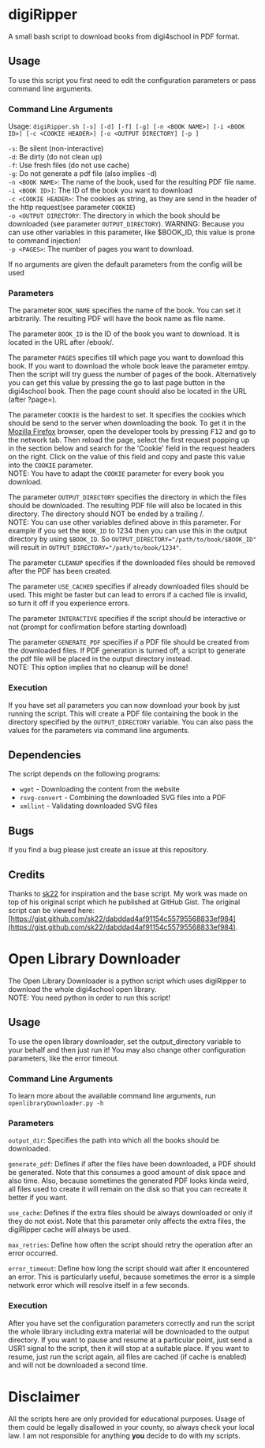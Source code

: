 # digiRipper
A small bash script to download books from digi4school in PDF format.

## Usage

To use this script you first need to edit the configuration parameters or pass command line arguments.

### Command Line Arguments

Usage: `digiRipper.sh [-s] [-d] [-f] [-g] [-n <BOOK NAME>] [-i <BOOK ID>] [-c <COOKIE HEADER>] [-o <OUTPUT DIRECTORY] [-p ]`

`-s`: Be silent (non-interactive)  
`-d`: Be dirty (do not clean up)  
`-f`: Use fresh files (do not use cache)  
`-g`: Do not generate a pdf file (also implies -d)  
`-n <BOOK NAME>`: The name of the book, used for the resulting PDF file name.  
`-i <BOOK ID>]`: The ID of the book you want to download  
`-c <COOKIE HEADER>`: The cookies as string, as they are send in the header of the http request(see parameter `COOKIE`)  
`-o <OUTPUT DIRECTORY`: The directory in which the book should be downloaded (see parameter `OUTPUT_DIRECTORY`). WARNING: Because you can use other variables in this parameter, like $BOOK_ID, this value is prone to command injection!  
`-p <PAGES>`: The number of pages you want to download.

If no arguments are given the default parameters from the config will be used

### Parameters

The parameter `BOOK_NAME` specifies the name of the book. You can set it arbitrarily. The resulting PDF will have the book name as file name.

The parameter `BOOK_ID` is the ID of the book you want to download. It is located in the URL after /ebook/. 

The parameter `PAGES` specifies till which page you want to download this book. If you want to download the whole book leave the parameter emtpy. Then the script will try guess the number of pages of the book. Alternatively you can get this value by pressing the go to last page button in the digi4school book. Then the page count should also be located in the URL (after ?page=).

The parameter `COOKIE` is the hardest to set. It specifies the cookies which should be send to the server when downloading the book. To get it in the [Mozilla Firefox](https://www.mozilla.org/firefox/) browser, open the developer tools by pressing <kbd>F12</kbd> and go to the network tab. Then reload the page, select the first request popping up in the section below and search for the 'Cookie' field in the request headers on the right. Click on the value of this field and copy and paste this value into the `COOKIE` parameter.  
NOTE: You have to adapt the `COOKIE` parameter for every book you download.

The parameter `OUTPUT_DIRECTORY` specifies the directory in which the files should be downloaded. The resulting PDF file will also be located in this directory.  The directory should NOT be ended by a trailing /.  
NOTE: You can use other variables defined above in this parameter. For example if you set the `BOOK_ID` to 1234 then you can use this in the output directory by using `$BOOK_ID`. So `OUTPUT_DIRECTORY="/path/to/book/$BOOK_ID"` will result in `OUTPUT_DIRECTORY="/path/to/book/1234"`.

The parameter `CLEANUP` specifies if the downloaded files should be removed after the PDF has been created.

The parameter `USE_CACHED` specifies if already downloaded files should be used. This might be faster but can lead to errors if a cached file is invalid, so turn it off if you experience errors.

The parameter `INTERACTIVE` specifies if the script should be interactive or not (prompt for confirmation before starting download)

The parameter `GENERATE_PDF` specifies if a PDF file should be created from the downloaded files. If PDF generation is turned off, a script to generate the pdf file will be placed in the output directory instead.  
NOTE: This option implies that no cleanup will be done!

### Execution

If you have set all parameters you can now download your book by just running the script. This will create a PDF file containing the book in the directory specified by the `OUTPUT_DIRECTORY` variable. You can also pass the values for the parameters via command line arguments.

## Dependencies

The script depends on the following programs:
- `wget` - Downloading the content from the website
- `rsvg-convert` - Combining the downloaded SVG files into a PDF
- `xmllint` - Validating downloaded SVG files

## Bugs

If you find a bug please just create an issue at this repository.

## Credits

Thanks to [sk22](https://gist.github.com/sk22 "GitHub Gist Account of sk22") for inspiration and the base script. My work was made on top of his original script which he published at GitHub Gist. The original script can be viewed here: [https://gist.github.com/sk22/dabddad4af91154c55795568833ef984](https://gist.github.com/sk22/dabddad4af91154c55795568833ef984).

# Open Library Downloader
The Open Library Downloader is a python script which uses digiRipper to download the whole digi4school open library.  
NOTE: You need python in order to run this script!

## Usage
To use the open library downloader, set the output_directory variable to your behalf and then just run it! You may also change other configuration parameters, like the error timeout. 

### Command Line Arguments

To learn more about the available command line arguments, run `openlibraryDownloader.py -h`

### Parameters

`output_dir`: Specifies the path into which all the books should be downloaded.

`generate_pdf`: Defines if after the files have been downloaded, a PDF should be generated. Note that this consumes a good amount of disk space and also time. Also, because sometimes the generated PDF looks kinda weird, all files used to create it will remain on the disk so that you can recreate it better if you want.

`use_cache`: Defines if the extra files should be always downloaded or only if they do not exist. Note that this parameter only affects the extra files, the digiRipper cache will always be used.

`max_retries`: Define how often the script should retry the operation after an error occurred.

`error_timeout`: Define how long the script should wait after it encountered an error. This is particularly useful, because sometimes the error is a simple network error which will resolve itself in a few seconds. 

### Execution
After you have set the configuration parameters correctly and run the script the whole library including extra material will be downloaded to the output directory. If you want to pause and resume at a particular point, just send a USR1 signal to the script, then it will stop at a suitable place. If you want to resume, just run the script again, all files are cached (if cache is enabled) and will not be downloaded a second time.

# Disclaimer
All the scripts here are only provided for educational purposes. Usage of them could be legally disallowed in your county, so always check your local law. I am not responsible for anything **you** decide to do with my scripts.
